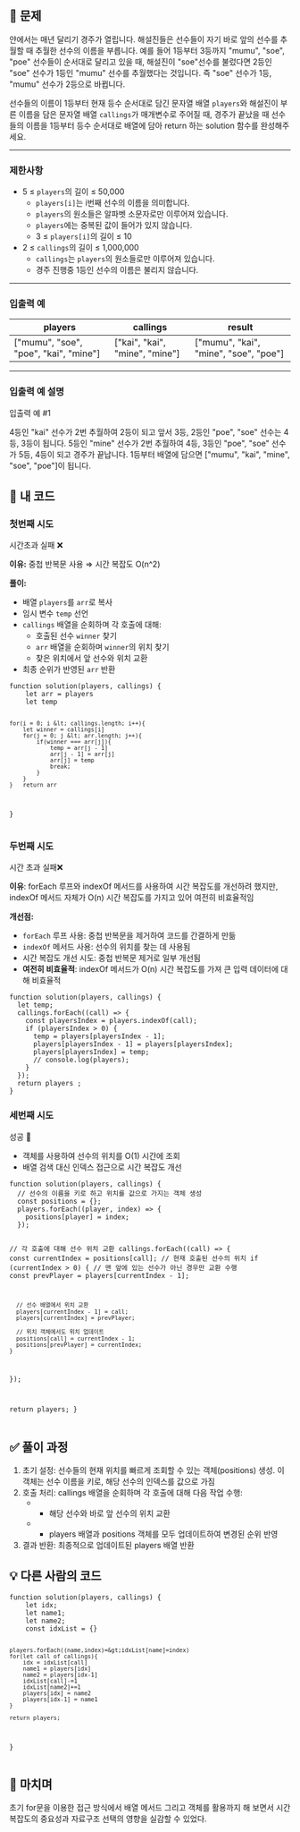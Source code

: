 <h2 id="📍-문제">📍 문제</h2>
<p>얀에서는 매년 달리기 경주가 열립니다. 해설진들은 선수들이 자기 바로 앞의 선수를 추월할 때 추월한 선수의 이름을 부릅니다. 예를 들어 1등부터 3등까지 &quot;mumu&quot;, &quot;soe&quot;, &quot;poe&quot; 선수들이 순서대로 달리고 있을 때, 해설진이 &quot;soe&quot;선수를 불렀다면 2등인 &quot;soe&quot; 선수가 1등인 &quot;mumu&quot; 선수를 추월했다는 것입니다. 즉 &quot;soe&quot; 선수가 1등, &quot;mumu&quot; 선수가 2등으로 바뀝니다.</p>
<p>선수들의 이름이 1등부터 현재 등수 순서대로 담긴 문자열 배열 <code>players</code>와 해설진이 부른 이름을 담은 문자열 배열 <code>callings</code>가 매개변수로 주어질 때, 경주가 끝났을 때 선수들의 이름을 1등부터 등수 순서대로 배열에 담아 return 하는 solution 함수를 완성해주세요.</p>
<hr />
<h3 id="제한사항">제한사항</h3>
<ul>
<li>5 ≤ <code>players</code>의 길이 ≤ 50,000<ul>
<li><code>players[i]</code>는 i번째 선수의 이름을 의미합니다.</li>
<li><code>players</code>의 원소들은 알파벳 소문자로만 이루어져 있습니다.</li>
<li><code>players</code>에는 중복된 값이 들어가 있지 않습니다.</li>
<li>3 ≤ <code>players[i]</code>의 길이 ≤ 10</li>
</ul>
</li>
<li>2 ≤ <code>callings</code>의 길이 ≤ 1,000,000<ul>
<li><code>callings</code>는 <code>players</code>의 원소들로만 이루어져 있습니다.</li>
<li>경주 진행중 1등인 선수의 이름은 불리지 않습니다.</li>
</ul>
</li>
</ul>
<hr />
<h3 id="입출력-예">입출력 예</h3>
<table>
<thead>
<tr>
<th>players</th>
<th>callings</th>
<th>result</th>
</tr>
</thead>
<tbody><tr>
<td>[&quot;mumu&quot;, &quot;soe&quot;, &quot;poe&quot;, &quot;kai&quot;, &quot;mine&quot;]</td>
<td>[&quot;kai&quot;, &quot;kai&quot;, &quot;mine&quot;, &quot;mine&quot;]</td>
<td>[&quot;mumu&quot;, &quot;kai&quot;, &quot;mine&quot;, &quot;soe&quot;, &quot;poe&quot;]</td>
</tr>
</tbody></table>
<hr />
<h3 id="입출력-예-설명">입출력 예 설명</h3>
<p>입출력 예 #1</p>
<p>4등인 &quot;kai&quot; 선수가 2번 추월하여 2등이 되고 앞서 3등, 2등인 &quot;poe&quot;, &quot;soe&quot; 선수는 4등, 3등이 됩니다. 5등인 &quot;mine&quot; 선수가 2번 추월하여 4등, 3등인 &quot;poe&quot;, &quot;soe&quot; 선수가 5등, 4등이 되고 경주가 끝납니다. 1등부터 배열에 담으면 [&quot;mumu&quot;, &quot;kai&quot;, &quot;mine&quot;, &quot;soe&quot;, &quot;poe&quot;]이 됩니다.</p>
<h2 id="🥔-내-코드">🥔 내 코드</h2>
<h3 id="첫번째-시도">첫번째 시도</h3>
<p>시간초과 실패 ❌</p>
<p><strong>이유:</strong> 중첩 반복문 사용 ⇒ 시간 복잡도 O(n^2)</p>
<p><strong>풀이:</strong></p>
<ul>
<li>배열 <code>players</code>를 <code>arr</code>로 복사</li>
<li>임시 변수 <code>temp</code> 선언</li>
<li><code>callings</code> 배열을 순회하며 각 호출에 대해:<ul>
<li>호출된 선수 <code>winner</code> 찾기</li>
<li><code>arr</code> 배열을 순회하며 <code>winner</code>의 위치 찾기</li>
<li>찾은 위치에서 앞 선수와 위치 교환</li>
</ul>
</li>
<li>최종 순위가 반영된 <code>arr</code> 반환</li>
</ul>
<pre><code class="language-jsx">function solution(players, callings) {
    let arr = players
    let temp

    for(i = 0; i &lt; callings.length; i++){
        let winner = callings[i]
        for(j = 0; j &lt; arr.length; j++){
            if(winner === arr[j]){
                temp = arr[j - 1]
                arr[j - 1] = arr[j]
                arr[j] = temp
                break;
            }
        }  
    }   return arr

}</code></pre>
<h3 id="두번째-시도">두번째 시도</h3>
<p>시간 초과 실패❌</p>
<p><strong>이유</strong>: forEach 루프와 indexOf 메서드를 사용하여 시간 복잡도를 개선하려 했지만, indexOf 메서드 자체가 O(n) 시간 복잡도를 가지고 있어 여전히 비효율적임</p>
<p><strong>개선점:</strong></p>
<ul>
<li><code>forEach</code> 루프 사용: 중첩 반복문을 제거하여 코드를 간결하게 만듦</li>
<li><code>indexOf</code> 메서드 사용: 선수의 위치를 찾는 데 사용됨</li>
<li>시간 복잡도 개선 시도: 중첩 반복문 제거로 일부 개선됨</li>
<li><strong>여전히 비효율적</strong>: indexOf 메서드가 O(n) 시간 복잡도를 가져 큰 입력 데이터에 대해 비효율적</li>
</ul>
<pre><code class="language-jsx">function solution(players, callings) {
  let temp;
  callings.forEach((call) =&gt; {
    const playersIndex = players.indexOf(call);
    if (playersIndex &gt; 0) {
      temp = players[playersIndex - 1];
      players[playersIndex - 1] = players[playersIndex];
      players[playersIndex] = temp;
      // console.log(players);
    }
  });
  return players ;
}</code></pre>
<h3 id="세번째-시도">세번째 시도</h3>
<p>성공 🎉</p>
<ul>
<li>객체를 사용하여 선수의 위치를 O(1) 시간에 조회</li>
<li>배열 검색 대신 인덱스 접근으로 시간 복잡도 개선</li>
</ul>
<pre><code class="language-jsx">function solution(players, callings) {
  // 선수의 이름을 키로 하고 위치를 값으로 가지는 객체 생성
  const positions = {};
  players.forEach((player, index) =&gt; {
    positions[player] = index;
  });

  // 각 호출에 대해 선수 위치 교환
  callings.forEach((call) =&gt; {
    const currentIndex = positions[call]; // 현재 호출된 선수의 위치
    if (currentIndex &gt; 0) { // 맨 앞에 있는 선수가 아닌 경우만 교환 수행
      const prevPlayer = players[currentIndex - 1];

      // 선수 배열에서 위치 교환
      players[currentIndex - 1] = call;
      players[currentIndex] = prevPlayer;

      // 위치 객체에서도 위치 업데이트
      positions[call] = currentIndex - 1;
      positions[prevPlayer] = currentIndex;
    }
  });

  return players;
}</code></pre>
<h2 id="✅-풀이-과정">✅ 풀이 과정</h2>
<ol>
<li>초기 설정: 선수들의 현재 위치를 빠르게 조회할 수 있는 객체(positions) 생성. 이 객체는 선수 이름을 키로, 해당 선수의 인덱스를 값으로 가짐</li>
<li>호출 처리: callings 배열을 순회하며 각 호출에 대해 다음 작업 수행:<ul>
<li><ul>
<li>해당 선수와 바로 앞 선수의 위치 교환</li>
</ul>
</li>
<li><ul>
<li>players 배열과 positions 객체를 모두 업데이트하여 변경된 순위 반영</li>
</ul>
</li>
</ul>
</li>
<li>결과 반환: 최종적으로 업데이트된 players 배열 반환</li>
</ol>
<h2 id="💡-다른-사람의-코드">💡 다른 사람의 코드</h2>
<pre><code class="language-jsx">function solution(players, callings) {
    let idx;
    let name1;
    let name2;
    const idxList = {}

    players.forEach((name,index)=&gt;idxList[name]=index)
    for(let call of callings){
        idx = idxList[call]
        name1 = players[idx]
        name2 = players[idx-1]
        idxList[call]-=1
        idxList[name2]+=1
        players[idx] = name2
        players[idx-1] = name1
    }    

    return players;
}
</code></pre>
<h2 id="💬-마치며">💬 마치며</h2>
<p>초기 for문을 이용한 접근 방식에서 배열 메서드 그리고 객체를 활용까지 해 보면서  시간 복잡도의 중요성과 자료구조 선택의 영향을 실감할 수 있었다.</p>